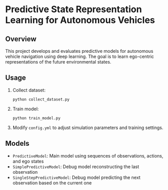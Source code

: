 # Predictive State Representation Learning for Autonomous Vehicles

## Overview

This project develops and evaluates predictive models for autonomous vehicle navigation using deep learning. The goal is to learn ego-centric representations of the future environmental states.

## Usage

1. Collect dataset:
   ```
   python collect_dataset.py
   ```

2. Train model:
   ```
   python train_model.py
   ```

3. Modify `config.yml` to adjust simulation parameters and training settings.

## Models

- `PredictiveModel`: Main model using sequences of observations, actions, and ego states
- `SimplePredictiveModel`: Debug model reconstructing the last observation
- `SingleStepPredictiveModel`: Debug model predicting the next observation based on the current one
